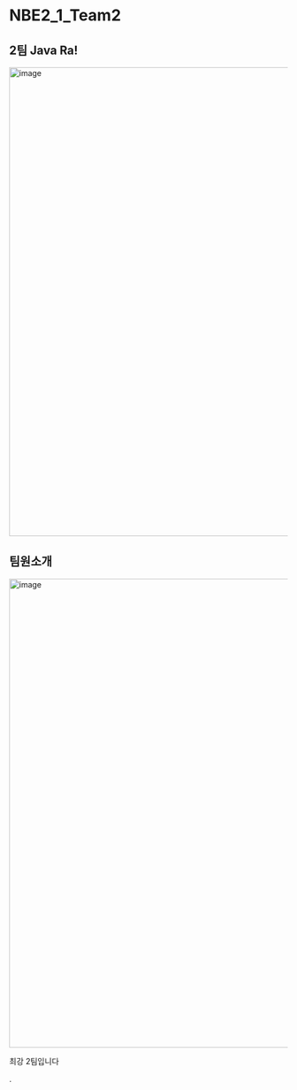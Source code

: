 # NBE2_1_Team2

## 2팀 Java Ra!
<img width="848" alt="image" src="https://github.com/user-attachments/assets/48de3204-4ae1-4cc7-ad24-1b6ac47e483d">

## 팀원소개
<img width="848" alt="image" src="https://github.com/user-attachments/assets/94b3db45-2dcc-4f72-8966-6325516093a1">


최강 2팀입니다

.
